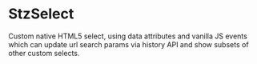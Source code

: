# StzSelect
Custom native HTML5 select, using data attributes and vanilla JS events which can update url search params via history API and show subsets of other custom selects.
